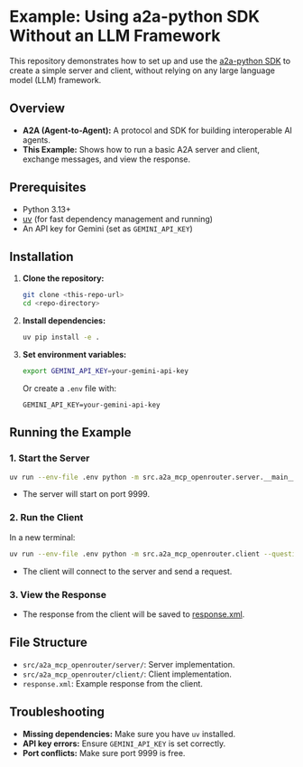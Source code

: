 # Example: Using a2a-python SDK Without an LLM Framework

This repository demonstrates how to set up and use the [a2a-python SDK](https://github.com/google/a2a-python) to create a simple server and client, without relying on any large language model (LLM) framework.

## Overview

- **A2A (Agent-to-Agent):** A protocol and SDK for building interoperable AI agents.
- **This Example:** Shows how to run a basic A2A server and client, exchange messages, and view the response.

## Prerequisites

- Python 3.13+
- [uv](https://github.com/astral-sh/uv) (for fast dependency management and running)
- An API key for Gemini (set as `GEMINI_API_KEY`)

## Installation

1. **Clone the repository:**
   ```bash
   git clone <this-repo-url>
   cd <repo-directory>
   ```

2. **Install dependencies:**
   ```bash
   uv pip install -e .
   ```

3. **Set environment variables:**
   ```bash
   export GEMINI_API_KEY=your-gemini-api-key
   ```

   Or create a `.env` file with:
   ```
   GEMINI_API_KEY=your-gemini-api-key
   ```

## Running the Example

### 1. Start the Server

```bash
uv run --env-file .env python -m src.a2a_mcp_openrouter.server.__main__
```
- The server will start on port 9999.

### 2. Run the Client

In a new terminal:

```bash
uv run --env-file .env python -m src.a2a_mcp_openrouter.client --question "What is A2A protocol?"
```

- The client will connect to the server and send a request.

### 3. View the Response

- The response from the client will be saved to [response.xml](./response.xml).

## File Structure

- `src/a2a_mcp_openrouter/server/`: Server implementation.
- `src/a2a_mcp_openrouter/client/`: Client implementation.
- `response.xml`: Example response from the client.

## Troubleshooting

- **Missing dependencies:** Make sure you have `uv` installed.
- **API key errors:** Ensure `GEMINI_API_KEY` is set correctly.
- **Port conflicts:** Make sure port 9999 is free.
